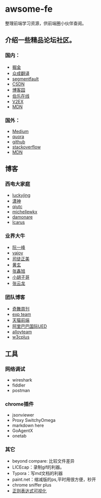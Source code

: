 # awsome-fe
整理前端学习资源，供前端圈小伙伴查阅。

## 介绍一些精品论坛社区。

### 国内：

- [掘金](https://gold.xitu.io)
- [众成翻译](http://www.zcfy.cc)
- [segmentfault](https://segmentfault.com/)
- [CSDN](http://blog.csdn.net/)
- [博客园](http://www.cnblogs.com/)
- [伯乐在线](http://web.jobbole.com/)
- [V2EX](https://www.v2ex.com)
- [MDN](https://developer.mozilla.org/zh-CN/)

### 国外：
- [Medium](https://medium.com/)
- [quora](https://www.quora.com/)
- [github](https://github.com/)
- [stackoverflow](http://stackoverflow.com/)
- [MDN](https://developer.mozilla.org/zh-CN/)

## 博客

### 西电大家庭
- [luckyjing](http://www.luckyjing.com/)
- [潇神](http://www.leavesongs.com/)
- [qiutc](https://qiutc.me/)
- [michellewkx](http://michellewkx.me)
- [damonare](http://damonare.github.io/)
- [Icarus](https://xdlrt.github.io/)

### 业界大牛
- [阮一峰](http://www.ruanyifeng.com/blog/)
- [vajoy](http://www.cnblogs.com/vajoy/)
- [司徒正美](http://www.cnblogs.com/rubylouvre/)
- [黄玄](http://huangxuan.me/)
- [张鑫旭](http://www.zhangxinxu.com/)
- [小胡子哥](http://barretlee.com/entry/)
- [张云龙](https://github.com/fouber/blog)

### 团队博客
- [奇舞周刊](https://weekly.75team.com/)
- [exp team](https://exp-team.github.io/)
- [天猫前端](http://tmallfe.github.io/)
- [阿里巴巴国际UED](http://www.aliued.com/)
- [alloyteam](http://alloyteam.github.io/)
- [w3cplus](http://www.w3cplus.com/)

## 工具
### 网络调试
- wireshark
- fiddler
- postman

### chrome插件
- jsonviewer
- Proxy SwitchyOmega
- markdown here
- GoAgentX
- onetab

### 其它
- beyond compare: 比较文件差异
- LICEcap：录制gif的利器。
- Typora：写md文档的利器
- paint.net：缩减版的ps,平时用很方便，秒开
- chrome sniffer plus
- [正则表达式可视化](https://regexper.com/)
